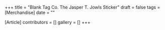 +++
title = "Blank Tag Co. The Jasper T. Jowls Sticker"
draft = false
tags = [Merchandise]
date = ""

[Article]
contributors = []
gallery = []
+++